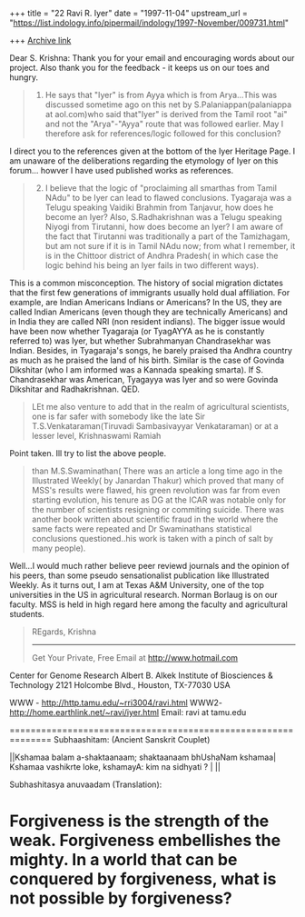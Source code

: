 +++
title = "22 Ravi R. Iyer"
date = "1997-11-04"
upstream_url = "https://list.indology.info/pipermail/indology/1997-November/009731.html"

+++
[Archive link](https://list.indology.info/pipermail/indology/1997-November/009731.html)

Dear S. Krishna:
Thank you for your email and encouraging words about our project.
Also thank you for the feedback - it keeps us on our toes and hungry.


>1. He says that "Iyer" is from Ayya which is from Arya...This was
>discussed sometime ago on this net by
>S.Palaniappan(palaniappa at aol.com)who said that"Iyer" is derived from the
>Tamil root "ai" and not the "Arya"-"Ayya" route that was followed
>earlier. May I therefore ask for references/logic followed for this
>conclusion?

I direct you to the references given at the bottom of the Iyer Heritage Page.
I am unaware of the deliberations regarding the etymology of Iyer on this
forum...
howver I have used published works as references.


>2. I believe that the logic of "proclaiming all smarthas from
>Tamil NAdu" to be Iyer can lead to flawed conclusions. Tyagaraja was a
>Telugu speaking Vaidiki Brahmin from Tanjavur, how does he become an
>Iyer? Also, S.Radhakrishnan was a Telugu speaking Niyogi from Tirutanni,
>how does become an Iyer? I am aware of the fact that Tirutanni was
>traditionally a part of the Tamizhagam, but am not sure if it is in
>Tamil NAdu now; from what I remember, it is in the Chittoor district of
>Andhra Pradesh( in which case the logic behind  his being an Iyer fails
>in two different ways).

This is a common misconception. The history of social migration dictates
that the first few generations of immigrants usually hold dual affiliation.
For example, are Indian Americans Indians or Americans? In the US, they are
called Indian Americans (even though they are technically Americans) and in
India they are called NRI (non resident indians).
The bigger issue would have been now whether Tyagaraja (or  TyagAYYA as he
is constantly referred to) was Iyer, but whether Subrahmanyan Chandrasekhar
was Indian.
Besides, in Tyagaraja's songs, he barely praised tha Andhra country as much
as he praised the land of his birth.
Similar is the case of Govinda Dikshitar (who I am informed was  a Kannada
speaking smarta).
If S. Chandrasekhar was American, Tyagayya was Iyer and so were Govinda
Dikshitar and Radhakrishnan.
QED.

> LEt me also venture to add that in the realm of  agricultural
>scientists, one is far safer with somebody like the late Sir
>T.S.Venkataraman(Tiruvadi Sambasivayyar Venkataraman) or at a lesser
>level, Krishnaswami Ramiah

Point taken. Ill try to list the above people.

>than M.S.Swaminathan( There was an article a
>long time ago in the Illustrated Weekly( by Janardan Thakur) which
>proved that many of MSS's results were flawed, his green revolution was
>far from even starting evolution, his tenure as DG at the ICAR was
>notable only for the number of scientists resigning or commiting
>suicide. There was another book written about scientific fraud in the
>world where the same facts were repeated and Dr Swaminathans statistical
>conclusions questioned..his work is taken with a pinch of salt by many
>people).

Well...I would much rather believe peer reviewd journals and the opinion of
his peers, than some pseudo sensationalist publication like Illustrated
Weekly.
As it turns out, I am at Texas A&M University, one of the top universities
in the US in agricultural research. Norman Borlaug is on our faculty. MSS
is held in high regard here among the faculty and agricultural students.

>
>REgards,
>Krishna
>
>______________________________________________________
>Get Your Private, Free Email at http://www.hotmail.com


Center for Genome Research
Albert B. Alkek Institute of Biosciences & Technology
2121 Holcombe Blvd.,
Houston, TX-77030
USA

WWW - http://http.tamu.edu/~rri3004/ravi.html
WWW2- http://home.earthlink.net/~ravi/iyer.html
Email: ravi at tamu.edu

==============================================================
Subhaashitam: (Ancient Sanskrit Couplet)

||Kshamaa balam a-shaktaanaam; shaktaanaam bhUshaNam kshamaa|
  Kshamaa vashikrte loke, kshamayA: kim na sidhyati ? | ||

Subhashitasya anuvaadam (Translation):

Forgiveness is the strength of the weak.
Forgiveness embellishes the mighty.
In a world that can be conquered by forgiveness,
what is not possible by forgiveness?
==============================================================



